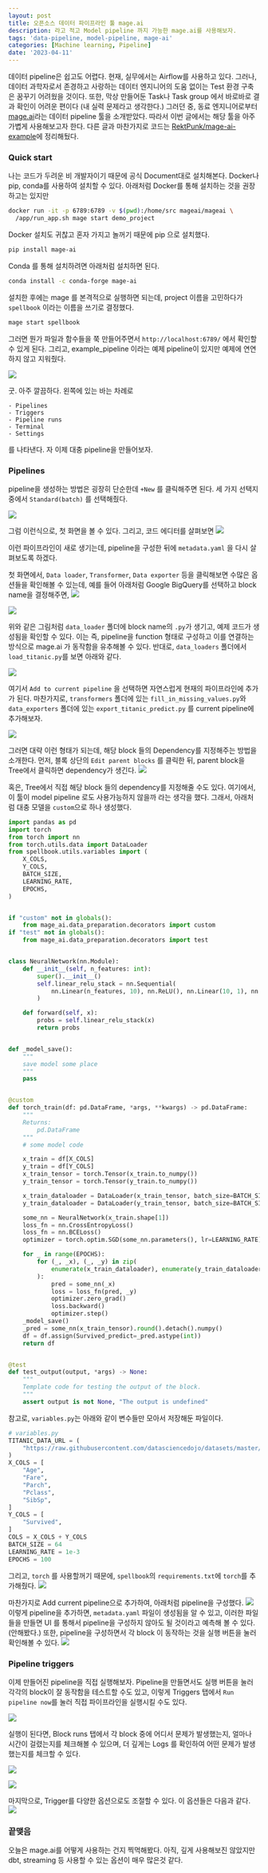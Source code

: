 ```yaml
---
layout: post
title: 오픈소스 데이터 파이프라인 툴 mage.ai
description: 라고 적고 Model pipeline 까지 가능한 mage.ai를 사용해보자.
tags: 'data-pipeline, model-pipeline, mage-ai'
categories: [Machine learning, Pipeline]
date: '2023-04-11'
---
```


데이터 pipeline은 쉽고도 어렵다. 현재, 실무에서는 Airflow를 사용하고 있다. 
그러나, 데이터 과학자로서 존경하고 사랑하는 데이터 엔지니어의 도움 없이는 Test 환경 구축은 꿈꾸기 어려웠을 것이다. 또한, 막상 만들어둔 Task나 Task group 에서 바로바로 결과 확인이 어려운 편이다 (내 실력 문제라고 생각한다.)
그러던 중, 동료 엔지니어로부터 [mage.ai](https://www.mage.ai/)라는 데이터 pipeline 툴을 소개받았다.
따라서 이번 글에서는 해당 툴을 아주 가볍게 사용해보고자 한다. 다른 글과 마찬가지로 코드는 [RektPunk/mage-ai-example](https://github.com/RektPunk/mage-ai-example)에 정리해뒀다.

### Quick start
나는 코드가 두려운 비 개발자이기 때문에 공식 Document대로 설치해본다.
Docker나 pip, conda를 사용하여 설치할 수 있다. 
아래처럼 Docker를 통해 설치하는 것을 권장하고는 있지만
```bash
docker run -it -p 6789:6789 -v $(pwd):/home/src mageai/mageai \
  /app/run_app.sh mage start demo_project

```
Docker 설치도 귀찮고 혼자 가지고 놀꺼기 때문에 pip 으로 설치했다.
```bash
pip install mage-ai
```
Conda 를 통해 설치하려면 아래처럼 설치하면 된다.
```bash
conda install -c conda-forge mage-ai
```

설치한 후에는 mage 를 본격적으로 실행하면 되는데, project 이름을 고민하다가 `spellbook` 이라는 이름을 쓰기로 결정했다.
```bash
mage start spellbook
```

그러면 뭔가 파일과 함수들을 쭉 만들어주면서 `http://localhost:6789/` 에서 확인할 수 있게 된다. 그리고, example_pipeline 이라는 예제 pipeline이 있지만 예제에 연연하지 않고 지워줬다.


![](../assets/img/pipeline/1_1.png)

굿. 아주 깔끔하다.
왼쪽에 있는 바는 차례로
```
- Pipelines
- Triggers
- Pipeline runs
- Terminal
- Settings
```

를 나타낸다. 자 이제 대충 pipeline을 만들어보자.

### Pipelines

pipeline을 생성하는 방법은 굉장히 단순한데 `+New` 를 클릭해주면 된다.
세 가지 선택지 중에서 `Standard(batch)` 를 선택해줬다.

![](../assets/img/pipeline/1_2.png)

그럼 이런식으로, 첫 화면을 볼 수 있다. 그리고, 코드 에디터를 살펴보면
![](../assets/img/pipeline/1_3.png)

이런 파이프라인이 새로 생기는데, pipeline을 구성한 뒤에 `metadata.yaml` 을 다시 살펴보도록 하겠다.

첫 화면에서, `Data loader`, `Transformer`, `Data exporter` 등을 클릭해보면 수많은 옵션들을 확인해볼 수 있는데, 예를 들어 아래처럼 Google BigQuery를 선택하고 block name을 결정해주면, 
![](../assets/img/pipeline/1_4.png)

![](../assets/img/pipeline/1_5.png)

위와 같은 그림처럼 `data_loader` 폴더에 block name의 `.py`가 생기고, 예제 코드가 생성됨을 확인할 수 있다. 이는 즉, pipeline을 function 형태로 구성하고 이를 연결하는 방식으로 mage.ai 가 동작함을 유추해볼 수 있다.
반대로, `data_loaders` 폴더에서 `load_titanic.py`를 보면 아래와 같다.

![](../assets/img/pipeline/1_6.png)

여기서 `Add to current pipeline` 을 선택하면 자연스럽게 현재의 파이프라인에 추가가 된다. 마찬가지로, `transformers` 폴더에 있는 `fill_in_missing_values.py`와  `data_exporters` 폴더에 있는 `export_titanic_predict.py` 를 current pipeline에 추가해보자.

![](../assets/img/pipeline/1_7.png)

그러면 대략 이런 형태가 되는데, 해당 block 들의 Dependency를 지정해주는 방법을 소개한다. 먼저, 블록 상단의 `Edit parent blocks` 를 클릭한 뒤, parent block을 Tree에서 클릭하면 dependency가 생긴다.
![](../assets/img/pipeline/1_8.png)

혹은, Tree에서 직접 해당 block 들의 dependency를 지정해줄 수도 있다.
여기에서, 이 툴이 model pipeline 로도 사용가능하지 않을까 라는 생각을 했다.
그래서, 아래처럼 대충 모델을 `custom`으로 하나 생성했다.

```python
import pandas as pd
import torch
from torch import nn
from torch.utils.data import DataLoader
from spellbook.utils.variables import (
    X_COLS,
    Y_COLS,
    BATCH_SIZE,
    LEARNING_RATE,
    EPOCHS,
)


if "custom" not in globals():
    from mage_ai.data_preparation.decorators import custom
if "test" not in globals():
    from mage_ai.data_preparation.decorators import test


class NeuralNetwork(nn.Module):
    def __init__(self, n_features: int):
        super().__init__()
        self.linear_relu_stack = nn.Sequential(
            nn.Linear(n_features, 10), nn.ReLU(), nn.Linear(10, 1), nn.Sigmoid()
        )

    def forward(self, x):
        probs = self.linear_relu_stack(x)
        return probs


def _model_save():
    """
    save model some place
    """
    pass


@custom
def torch_train(df: pd.DataFrame, *args, **kwargs) -> pd.DataFrame:
    """
    Returns:
        pd.DataFrame
    """
    # some model code

    x_train = df[X_COLS]
    y_train = df[Y_COLS]
    x_train_tensor = torch.Tensor(x_train.to_numpy())
    y_train_tensor = torch.Tensor(y_train.to_numpy())

    x_train_dataloader = DataLoader(x_train_tensor, batch_size=BATCH_SIZE)
    y_train_dataloader = DataLoader(y_train_tensor, batch_size=BATCH_SIZE)

    some_nn = NeuralNetwork(x_train.shape[1])
    loss_fn = nn.CrossEntropyLoss()
    loss_fn = nn.BCELoss()
    optimizer = torch.optim.SGD(some_nn.parameters(), lr=LEARNING_RATE)

    for _ in range(EPOCHS):
        for (_, _x), (_, _y) in zip(
            enumerate(x_train_dataloader), enumerate(y_train_dataloader)
        ):
            pred = some_nn(_x)
            loss = loss_fn(pred, _y)
            optimizer.zero_grad()
            loss.backward()
            optimizer.step()
    _model_save()
    _pred = some_nn(x_train_tensor).round().detach().numpy()
    df = df.assign(Survived_predict=_pred.astype(int))
    return df


@test
def test_output(output, *args) -> None:
    """
    Template code for testing the output of the block.
    """
    assert output is not None, "The output is undefined"
```
참고로, `variables.py`는 아래와 같이 변수들만 모아서 저장해둔 파일이다.
```python
# variables.py
TITANIC_DATA_URL = (
    "https://raw.githubusercontent.com/datasciencedojo/datasets/master/titanic.csv"
)
X_COLS = [
    "Age",
    "Fare",
    "Parch",
    "Pclass",
    "SibSp",
]
Y_COLS = [
    "Survived",
]
COLS = X_COLS + Y_COLS
BATCH_SIZE = 64
LEARNING_RATE = 1e-3
EPOCHS = 100
```
그리고, `torch` 를 사용할꺼기 때문에, `spellbook`의 `requirements.txt`에 `torch`를 추가해줬다.
![](../assets/img/pipeline/1_9.png)

마찬가지로 Add current pipeline으로 추가하여, 아래처럼 pipeline을 구성했다.
![](../assets/img/pipeline/1_10.png)
이렇게 pipeline을 추가하면, `metadata.yaml` 파일이 생성됨을 알 수 있고, 이러한 파일들을 만들면 UI 를 통해서 pipeline을 구성하지 않아도 될 것이라고 예측해 볼 수 있다. (안해봤다.) 또한, pipeline을 구성하면서 각 block 이 동작하는 것을 실행 버튼을 눌러 확인해볼 수 있다.
![](../assets/img/pipeline/1_11.png)


### Pipeline triggers

이제 만들어진 pipeline을 직접 실행해보자. Pipeline을 만들면서도 실행 버튼을 눌러 각각의 block이 잘 동작함을 테스트할 수도 있고, 이렇게 Triggers 탭에서 `Run pipeline now`를 눌러 직접 파이프라인을 실행시킬 수도 있다.

![](../assets/img/pipeline/1_12.png)

실행이 된다면, Block runs 탭에서 각 block 중에 어디서 문제가 발생했는지, 얼마나 시간이 걸렸는지를 체크해볼 수 있으며, 더 깊게는 Logs 를 확인하여 어떤 문제가 발생했는지를 체크할 수 있다.

![](../assets/img/pipeline/1_13.png)

![](../assets/img/pipeline/1_14.png)

마지막으로, Trigger를 다양한 옵션으로도 조절할 수 있다. 이 옵션들은 다음과 같다.
![](../assets/img/pipeline/1_15.png)

### 끝맺음
오늘은 mage.ai를 어떻게 사용하는 건지 찍먹해봤다.
아직, 깊게 사용해보진 않았지만 dbt, streaming 등 사용할 수 있는 옵션이 매우 많은것 같다.


